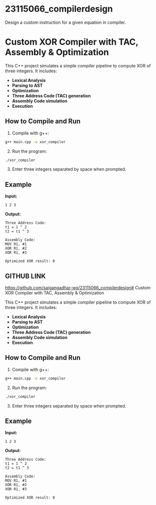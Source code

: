 # 23115066_compilerdesign
Design a custom instruction for a given equation in compiler.
# Custom XOR Compiler with TAC, Assembly & Optimization

This C++ project simulates a simple compiler pipeline to compute XOR of three integers.
It includes:
- **Lexical Analysis**
- **Parsing to AST**
- **Optimization**
- **Three Address Code (TAC) generation**
- **Assembly Code simulation**
- **Execution**

## How to Compile and Run

1. Compile with g++:
```bash
g++ main.cpp -o xor_compiler
```

2. Run the program:
```bash
./xor_compiler
```

3. Enter three integers separated by space when prompted.

## Example

**Input:**
```
1 2 3
```

**Output:**
```
Three Address Code:
t1 = 1 ^ 2
t2 = t1 ^ 3

Assembly Code:
MOV R1, #1
XOR R1, #2
XOR R1, #3

Optimized XOR result: 0
```
## GITHUB LINK 
https://github.com/saigangadhar-wq/23115066_compilerdesign# Custom XOR Compiler with TAC, Assembly & Optimization

This C++ project simulates a simple compiler pipeline to compute XOR of three integers.
It includes:
- **Lexical Analysis**
- **Parsing to AST**
- **Optimization**
- **Three Address Code (TAC) generation**
- **Assembly Code simulation**
- **Execution**

## How to Compile and Run

1. Compile with g++:
```bash
g++ main.cpp -o xor_compiler
```

2. Run the program:
```bash
./xor_compiler
```

3. Enter three integers separated by space when prompted.

## Example

**Input:**
```
1 2 3
```

**Output:**
```
Three Address Code:
t1 = 1 ^ 2
t2 = t1 ^ 3

Assembly Code:
MOV R1, #1
XOR R1, #2
XOR R1, #3

Optimized XOR result: 0
```
